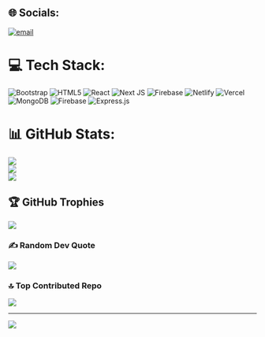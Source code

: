 
## 🌐 Socials:
[![email](https://img.shields.io/badge/Email-D14836?logo=gmail&logoColor=white)](mailto:mdarifsikder700@gmail.com) 

# 💻 Tech Stack:
![Bootstrap](https://img.shields.io/badge/bootstrap-%238511FA.svg?style=for-the-badge&logo=bootstrap&logoColor=white) ![HTML5](https://img.shields.io/badge/html5-%23E34F26.svg?style=for-the-badge&logo=html5&logoColor=white) ![React](https://img.shields.io/badge/react-%2320232a.svg?style=for-the-badge&logo=react&logoColor=%2361DAFB) ![Next JS](https://img.shields.io/badge/Next-black?style=for-the-badge&logo=next.js&logoColor=white) ![Firebase](https://img.shields.io/badge/firebase-%23039BE5.svg?style=for-the-badge&logo=firebase) ![Netlify](https://img.shields.io/badge/netlify-%23000000.svg?style=for-the-badge&logo=netlify&logoColor=#00C7B7) ![Vercel](https://img.shields.io/badge/vercel-%23000000.svg?style=for-the-badge&logo=vercel&logoColor=white) ![MongoDB](https://img.shields.io/badge/MongoDB-%234ea94b.svg?style=for-the-badge&logo=mongodb&logoColor=white) ![Firebase](https://img.shields.io/badge/firebase-a08021?style=for-the-badge&logo=firebase&logoColor=ffcd34) ![Express.js](https://img.shields.io/badge/express.js-%23404d59.svg?style=for-the-badge&logo=express&logoColor=%2361DAFB)
# 📊 GitHub Stats:
![](https://github-readme-stats.vercel.app/api?username=Arif-Sikdar700&theme=dark&hide_border=false&include_all_commits=false&count_private=false)<br/>
![](https://github-readme-streak-stats.herokuapp.com/?user=Arif-Sikdar700&theme=dark&hide_border=false)<br/>
![](https://github-readme-stats.vercel.app/api/top-langs/?username=Arif-Sikdar700&theme=dark&hide_border=false&include_all_commits=false&count_private=false&layout=compact)

## 🏆 GitHub Trophies
![](https://github-profile-trophy.vercel.app/?username=Arif-Sikdar700&theme=gruvbox&no-frame=false&no-bg=true&margin-w=4)

### ✍️ Random Dev Quote
![](https://quotes-github-readme.vercel.app/api?type=horizontal&theme=radical)

### 🔝 Top Contributed Repo
![](https://github-contributor-stats.vercel.app/api?username=Arif-Sikdar700&limit=5&theme=dark&combine_all_yearly_contributions=true)

---
[![](https://visitcount.itsvg.in/api?id=Arif-Sikdar700&icon=0&color=0)](https://visitcount.itsvg.in)

<!-- Proudly created with GPRM ( https://gprm.itsvg.in ) -->
